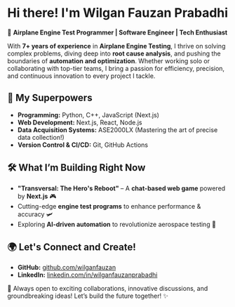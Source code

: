 # Hi there! I'm Wilgan Fauzan Prabadhi 

🚀 **Airplane Engine Test Programmer | Software Engineer | Tech Enthusiast**

With **7+ years of experience** in **Airplane Engine Testing**, I thrive on solving complex problems, diving deep into **root cause analysis**, and pushing the boundaries of **automation and optimization**. Whether working solo or collaborating with top-tier teams, I bring a passion for efficiency, precision, and continuous innovation to every project I tackle.

## 🔧 My Superpowers
- **Programming:** Python, C++, JavaScript (Next.js)
- **Web Development:** Next.js, React, Node.js
- **Data Acquisition Systems:** ASE2000LX (Mastering the art of precise data collection!)
- **Version Control & CI/CD:** Git, GitHub Actions

## 🛠️ What I’m Building Right Now
- **"Transversal: The Hero's Reboot"** – A **chat-based web game** powered by **Next.js** 🎮
- Cutting-edge **engine test programs** to enhance performance & accuracy 🛩️
- Exploring **AI-driven automation** to revolutionize aerospace testing 🤖

## 🌍 Let's Connect and Create!
- **GitHub:** [github.com/wilganfauzan](https://github.com/wilganfauzan)
- **LinkedIn:** [linkedin.com/in/wilganfauzanprabadhi](https://linkedin.com/in/wilganfauzan)

🚀 Always open to exciting collaborations, innovative discussions, and groundbreaking ideas! Let’s build the future together! ✨

